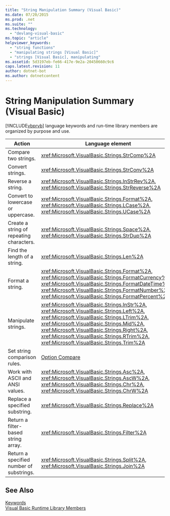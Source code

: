 ```yaml
---
title: "String Manipulation Summary (Visual Basic)"
ms.date: 07/20/2015
ms.prod: .net
ms.suite: ""
ms.technology: 
  - "devlang-visual-basic"
ms.topic: "article"
helpviewer_keywords: 
  - "string functions"
  - "manipulating strings [Visual Basic]"
  - "strings [Visual Basic], manipulating"
ms.assetid: 5d3197eb-fe66-417e-9e2a-20450660c9c6
caps.latest.revision: 11
author: dotnet-bot
ms.author: dotnetcontent
---
```

# String Manipulation Summary (Visual Basic)
[!INCLUDE[vbprvb](~/includes/vbprvb-md.md)] language keywords and run-time library members are organized by purpose and use.  
  
|Action|Language element|  
|------------|----------------------|  
|Compare two strings.|<xref:Microsoft.VisualBasic.Strings.StrComp%2A>|  
|Convert strings.|<xref:Microsoft.VisualBasic.Strings.StrConv%2A>|  
|Reverse a string.|<xref:Microsoft.VisualBasic.Strings.InStrRev%2A>, <xref:Microsoft.VisualBasic.Strings.StrReverse%2A>|  
|Convert to lowercase or uppercase.|<xref:Microsoft.VisualBasic.Strings.Format%2A>, <xref:Microsoft.VisualBasic.Strings.LCase%2A>, <xref:Microsoft.VisualBasic.Strings.UCase%2A>|  
|Create a string of repeating characters.|<xref:Microsoft.VisualBasic.Strings.Space%2A>, <xref:Microsoft.VisualBasic.Strings.StrDup%2A>|  
|Find the length of a string.|<xref:Microsoft.VisualBasic.Strings.Len%2A>|  
|Format a string.|<xref:Microsoft.VisualBasic.Strings.Format%2A>, <xref:Microsoft.VisualBasic.Strings.FormatCurrency%2A>, <xref:Microsoft.VisualBasic.Strings.FormatDateTime%2A>, <xref:Microsoft.VisualBasic.Strings.FormatNumber%2A>, <xref:Microsoft.VisualBasic.Strings.FormatPercent%2A>|  
|Manipulate strings.|<xref:Microsoft.VisualBasic.Strings.InStr%2A>, <xref:Microsoft.VisualBasic.Strings.Left%2A>, <xref:Microsoft.VisualBasic.Strings.LTrim%2A>, <xref:Microsoft.VisualBasic.Strings.Mid%2A>, <xref:Microsoft.VisualBasic.Strings.Right%2A>, <xref:Microsoft.VisualBasic.Strings.RTrim%2A>, <xref:Microsoft.VisualBasic.Strings.Trim%2A>|  
|Set string comparison rules.|[Option Compare](../../../visual-basic/language-reference/statements/option-compare-statement.md)|  
|Work with ASCII and ANSI values.|<xref:Microsoft.VisualBasic.Strings.Asc%2A>, <xref:Microsoft.VisualBasic.Strings.AscW%2A>, <xref:Microsoft.VisualBasic.Strings.Chr%2A>, <xref:Microsoft.VisualBasic.Strings.ChrW%2A>|  
|Replace a specified substring.|<xref:Microsoft.VisualBasic.Strings.Replace%2A>|  
|Return a filter-based string array.|<xref:Microsoft.VisualBasic.Strings.Filter%2A>|  
|Return a specified number of substrings.|<xref:Microsoft.VisualBasic.Strings.Split%2A>, <xref:Microsoft.VisualBasic.Strings.Join%2A>|  
  
## See Also  
 [Keywords](../../../visual-basic/language-reference/keywords/index.md)  
 [Visual Basic Runtime Library Members](../../../visual-basic/language-reference/runtime-library-members.md)
